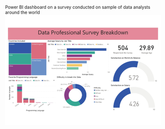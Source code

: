 Power BI dashboard on a survey conducted on sample of data analysts around the world
![image](https://github.com/AnwHus007/Data-Analysis/blob/main/Data%20Professional%20Survey%20Breakdown/DA1_page-0001.jpg)
